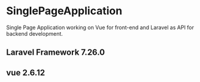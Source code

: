 # SinglePageApplication

Single Page Application working on Vue for front-end and Laravel as API for backend development.

## Laravel Framework 7.26.0

## vue 2.6.12
